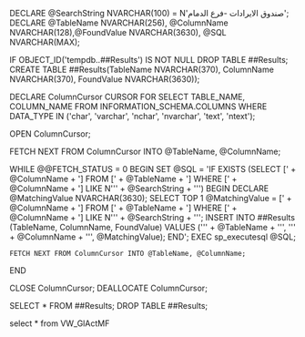 
DECLARE @SearchString NVARCHAR(100) = N'صندوق الايرادات -فرع الدمام';
DECLARE @TableName NVARCHAR(256), @ColumnName NVARCHAR(128),@FoundValue NVARCHAR(3630), @SQL NVARCHAR(MAX);

IF OBJECT_ID('tempdb..##Results') IS NOT NULL DROP TABLE ##Results;
CREATE TABLE ##Results(TableName NVARCHAR(370), ColumnName NVARCHAR(370), FoundValue NVARCHAR(3630));

DECLARE ColumnCursor CURSOR FOR
SELECT TABLE_NAME, COLUMN_NAME
FROM INFORMATION_SCHEMA.COLUMNS
WHERE DATA_TYPE IN ('char', 'varchar', 'nchar', 'nvarchar', 'text', 'ntext');

OPEN ColumnCursor;

FETCH NEXT FROM ColumnCursor INTO @TableName, @ColumnName;

WHILE @@FETCH_STATUS = 0
BEGIN
    SET @SQL = 'IF EXISTS (SELECT [' + @ColumnName + '] FROM [' + @TableName + '] WHERE [' + @ColumnName + '] LIKE N''' + @SearchString + ''')
                BEGIN
                    DECLARE @MatchingValue NVARCHAR(3630);
                    SELECT TOP 1 @MatchingValue = [' + @ColumnName + '] FROM [' + @TableName + '] WHERE [' + @ColumnName + '] LIKE N''' + @SearchString + ''';
                    INSERT INTO ##Results (TableName, ColumnName, FoundValue) VALUES (''' + @TableName + ''', ''' + @ColumnName + ''', @MatchingValue);
                 END';
    EXEC sp_executesql @SQL;

    FETCH NEXT FROM ColumnCursor INTO @TableName, @ColumnName;
END

CLOSE ColumnCursor;
DEALLOCATE ColumnCursor;

SELECT * FROM ##Results;
DROP TABLE ##Results;


select * from VW_GlActMF